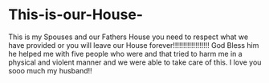# This-is-our-House-
This is my Spouses and our Fathers House you need to respect what we have provided or you will leave our House forever!!!!!!!!!!!!!!!!!!
God Bless him he helped me with five people who were and that tried to harm me in a physical and violent manner and we were able to take care of this. I love you sooo much my husband!!
